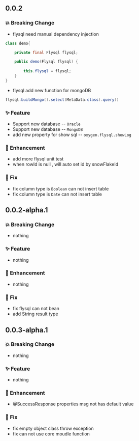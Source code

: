 ## 0.0.2

### 💥️ Breaking Change

- flysql need manual dependency injection

```java
class demo{

    private final Flysql flysql;

    public demo(Flysql flysql) {
        
        this.flysql = flysql;
    }
}
```

- flysql add new function for mongoDB

```java
flysql.buildMongo().select(MetaData.class).query()
```

### ✨ Feature

- Support new database -- `Oracle`
- Support new database -- `MongoDB`
- add new property for show sql -- `oxygen.flysql.showLog` 

### 🎨 Enhancement

- add more flysql unit test
- when rowId is null , will auto set id by snowFlakeId

### 🐛 Fix

- fix column type is `Boolean` can not insert table
- fix column type is `Date` can not insert table


## 0.0.2-alpha.1

### 💥️ Breaking Change

- nothing

### ✨ Feature

- nothing

### 🎨 Enhancement

- nothing

### 🐛 Fix

- fix flysql can not bean
- add String result type

## 0.0.3-alpha.1

### 💥️ Breaking Change

- nothing

### ✨ Feature

- nothing

### 🎨 Enhancement

- @SuccessResponse properties msg not has default value

### 🐛 Fix

- fix empty object class throw exception
- fix can not use core moudle function
